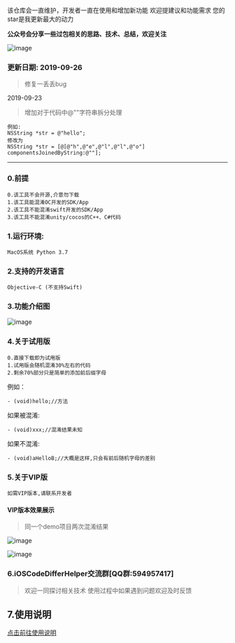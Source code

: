 该仓库会一直维护，开发者一直在使用和增加新功能
欢迎提建议和功能需求
您的star是我更新最大的动力

**公众号会分享一些过包相关的思路、技术、总结，欢迎关注**

![image](https://github.com/iOSCoderMaster/iOSCodeDifferHelper/wiki/img/QRCode.png)

### 更新日期: 2019-09-26
> 修复一丢丢bug

2019-09-23

> 增加对于代码中@""字符串拆分处理

```
例如:
NSString *str = @"hello";
修改为
NSString *str = [@[@"h",@"e",@"l",@"l",@"o"] componentsJoinedByString:@""];
```


-------

### 0.前提 

```
0.该工具不会开源,介意勿下载
1.该工具能混淆OC开发的SDK/App
2.该工具不能混淆swift开发的SDK/App
3.该工具不能混淆unity/cocos的C++、C#代码
```



### 1.运行环境:

```
MacOS系统 Python 3.7
```



### 2.支持的开发语言

```
Objective-C (不支持Swift)
```


### 3.功能介绍图
![image](https://github.com/iOSCoderMaster/iOSCodeDifferHelper/wiki/img/desc.png)


### 4.关于试用版

```
0.直接下载即为试用版
1.试用版会随机混淆30%左右的代码
2.剩余70%部分只是简单的添加前后缀字母
```

例如：
```
- (void)hello;//方法
```
如果被混淆:
```
- (void)xxx;//混淆结果未知
```

如果不混淆:
```
- (void)aHelloB;//大概是这样,只会有前后随机字母的差别
```


### 5.关于VIP版

```
如需VIP版本,请联系开发者
```


#### VIP版本效果展示

> 同一个demo项目两次混淆结果

![image](https://github.com/iOSCoderMaster/iOSCodeDifferHelper/wiki/img/result_iOSTest-0918111304.png)

![image](https://github.com/iOSCoderMaster/iOSCodeDifferHelper/wiki/img/result_iOSTest-0918111430.png)


### 6.iOSCodeDifferHelper交流群[QQ群:594957417]
> 欢迎一同探讨相关技术
> 使用过程中如果遇到问题欢迎及时反馈





## 7.使用说明
[点击前往使用说明](https://github.com/rowliny/iOSCodeDifferHelper/wiki)






